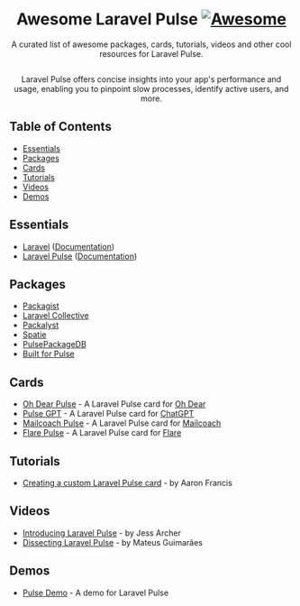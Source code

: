 <div align="center">

<!-- title -->

<!--lint ignore no-dead-urls-->

# Awesome Laravel Pulse [![Awesome](https://awesome.re/badge.svg)](https://awesome.re)

<!-- subtitle -->

A curated list of awesome packages, cards, tutorials, videos and other cool resources for Laravel Pulse.
<!-- image -->

<a href="" target="_blank" rel="noopener noreferrer">
  <img src="" />
</a>

Laravel Pulse offers concise insights into your app's performance and usage, enabling you to pinpoint slow processes, identify active users, and more.

</div>

<!-- TOC -->

## Table of Contents

- [Essentials](#essentials)
- [Packages](#packages)
- [Cards](#cards)
- [Tutorials](#tutorials)
- [Videos](#videos)
- [Demos](#demos)

## Essentials

* [Laravel](https://laravel.com) ([Documentation](https://laravel.com/docs))
* [Laravel Pulse](https://pulse.laravel.com/) ([Documentation](https://laravel.com/docs/10.x/pulse))

## Packages

* [Packagist](https://packagist.org/)
* [Laravel Collective](https://laravelcollective.com/)
* [Packalyst](http://packalyst.com/)
* [Spatie](https://spatie.be/en/opensource/laravel)
* [PulsePackageDB](https://pulsepackagedb.com/)
* [Built for Pulse](https://builtforpulse.com/)

## Cards

* [Oh Dear Pulse](https://github.com/ohdearapp/ohdear-pulse) - A Laravel Pulse card for [Oh Dear](https://ohdearapp.com/)
* [Pulse GPT](https://github.com/kurbanatabinen/pulsegpt) - A Laravel Pulse card for [ChatGPT](https://chat.openai.com/)
* [Mailcoach Pulse](https://github.com/spatie/mailcoach-pulse) - A Laravel Pulse card for [Mailcoach](https://mailcoach.app/)
* [Flare Pulse](https://github.com/spatie/flare-pulse) - A Laravel Pulse card for [Flare](https://flareapp.io/)

## Tutorials
* [Creating a custom Laravel Pulse card](https://aaronfrancis.com/2023/composer-outdated-laravel-pulse) - by Aaron Francis

## Videos
* [Introducing Laravel Pulse](https://www.youtube.com/watch?v=-9jV5ra5KB4) - by Jess Archer
* [Dissecting Laravel Pulse](https://www.youtube.com/watch?v=R9l_g32ph9c) - by Mateus Guimarães

## Demos

* [Pulse Demo](https://github.com/xuchunyang/pulse-demo) - A demo for Laravel Pulse